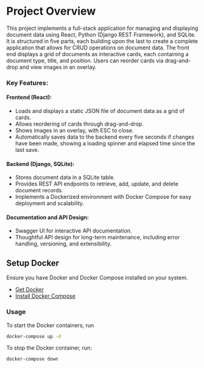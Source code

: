 # Project Overview

This project implements a full-stack application for managing and displaying document data using React, Python (Django REST Framework), and SQLite. It is structured in five parts, each building upon the last to create a complete application that allows for CRUD operations on document data. The front end displays a grid of documents as interactive cards, each containing a document type, title, and position. Users can reorder cards via drag-and-drop and view images in an overlay.

### Key Features: 
#### Frontend (React):

- Loads and displays a static JSON file of document data as a grid of cards.
- Allows reordering of cards through drag-and-drop.
- Shows images in an overlay, with ESC to close.
- Automatically saves data to the backend every five seconds if changes have been made, showing a loading spinner and elapsed time since the last save.

#### Backend (Django, SQLite):

- Stores document data in a SQLite table.
- Provides REST API endpoints to retrieve, add, update, and delete document records.
- Implements a Dockerized environment with Docker Compose for easy deployment and scalability.

#### Documentation and API Design:

- Swagger UI for interactive API documentation.
- Thoughtful API design for long-term maintenance, including error handling, versioning, and extensibility.

## Setup Docker

Ensure you have Docker and Docker Compose installed on your system.

- [Get Docker](https://docs.docker.com/get-docker/)
- [Install Docker Compose](https://docs.docker.com/compose/install/)

### Usage

To start the Docker containers, run

```bash
docker-compose up -d
```

To stop the Docker container, run:

```bash
docker-compose down
```
